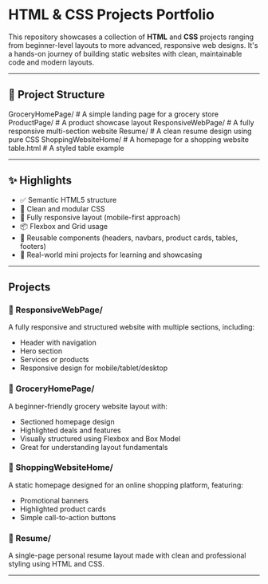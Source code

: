 # HTML & CSS Projects Portfolio
 
This repository showcases a collection of **HTML** and **CSS** projects ranging from beginner-level layouts to more advanced, responsive web designs. 
It's a hands-on journey of building static websites with clean, maintainable code and modern layouts.


---


## 📁 Project Structure

GroceryHomePage/ # A simple landing page for a grocery store
ProductPage/ # A product showcase layout
ResponsiveWebPage/ # A fully responsive multi-section website
Resume/ # A clean resume design using pure CSS
ShoppingWebsiteHome/ # A homepage for a shopping website
table.html # A styled table example


---


## ✨ Highlights

- ✅ Semantic HTML5 structure
- 🎨 Clean and modular CSS
- 📱 Fully responsive layout (mobile-first approach)
- 📦 Flexbox and Grid usage
- 🧩 Reusable components (headers, navbars, product cards, tables, footers)
- 🚀 Real-world mini projects for learning and showcasing


---


## Projects

### 🔹 ResponsiveWebPage/
A fully responsive and structured website with multiple sections, including:
- Header with navigation
- Hero section
- Services or products
- Responsive design for mobile/tablet/desktop

### 🔹 GroceryHomePage/
A beginner-friendly grocery website layout with:
- Sectioned homepage design
- Highlighted deals and features
- Visually structured using Flexbox and Box Model
- Great for understanding layout fundamentals

### 🔹 ShoppingWebsiteHome/
A static homepage designed for an online shopping platform, featuring:
- Promotional banners
- Highlighted product cards
- Simple call-to-action buttons

### 🔹 Resume/
A single-page personal resume layout made with clean and professional styling using HTML and CSS.

---


